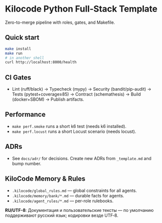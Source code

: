 # Kilocode Python Full‑Stack Template

Zero-to-merge pipeline with roles, gates, and Makefile.

## Quick start

```bash
make install
make run
# in another shell
curl http://localhost:8000/health
```

## CI Gates
- Lint (ruff/black) → Typecheck (mypy) → Security (bandit/pip-audit) → Tests (pytest+coverage≥85) → Contract (schemathesis) → Build (docker+SBOM) → Publish artifacts.

## Performance
- `make perf.smoke` runs a short k6 test (needs k6 installed).
- `make perf.locust` runs a short Locust scenario (needs locust).

## ADRs
- See `docs/adr/` for decisions. Create new ADRs from `_template.md` and bump number.

## KiloCode Memory & Rules
- `.kilocode/global_rules.md` — global constraints for all agents.
- `.kilocode/memory/bank/*.md` — durable facts for agents.
- `.kilocode/agent_rules/*.md` — per-role rulebooks.

**RU/UTF-8**: Документация и пользовательские тексты — по умолчанию поддерживают русский язык; кодировки везде UTF‑8.
